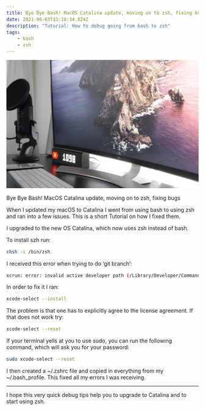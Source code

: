 ```yaml
---
title: Bye Bye Bash! MacOS Catalina update, moving on to zsh, fixing bugs
date: 2021-06-03T15:18:34.824Z
description: "Tutorial: How to debug going from bash to zsh"
tags: 
	- bash
	- zsh
---
```

![Mac computer with microphone and clock](1__z7rtesdxpuyvgih-t59_w.jpeg)

Bye Bye Bash! MacOS Catalina update, moving on to zsh, fixing bugs

When I updated my macOS to Catalina I went from using bash to using zsh and ran into a few issues. This is a short Tutorial on how I fixed them.

I upgraded to the new OS Catalina, which now uses zsh instead of bash.

To install szh run:

```bash
chsh -s /bin/zsh
```

I received this error when trying to do ‘git branch’:

```bash
xcrun: error: invalid active developer path (/Library/Developer/CommandLineTools), missing xcrun at: /Library/Developer/CommandLineTools/usr/bin/xcrun
```

In order to fix it I ran:

```bash
xcode-select --install
```

The problem is that one has to explicitly agree to the license agreement. If that does not work try:

```bash
xcode-select --reset
```

If your terminal yells at you to use sudo, you can run the following command, which will ask you for your password:

```bash
sudo xcode-select --reset
```

I then created a \~/.zshrc file and copied in everything from my \~/.bash_profile. This fixed all my errors I was receiving.

- - -

I hope this very quick debug tips help you to upgrade to Catalina and to start using zsh.
